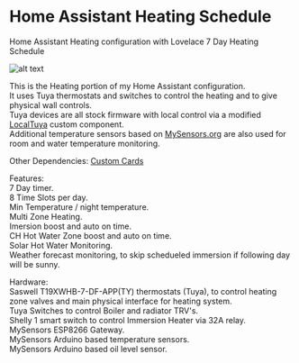 # Home Assistant Heating Schedule
Home Assistant Heating configuration with Lovelace 7 Day Heating Schedule

![alt text](https://live.staticflickr.com/65535/49816589786_753593015a_b.jpg)


This is the Heating portion of my Home Assistant configuration.<br />
It uses Tuya thermostats and switches to control the heating and to give physical wall controls.<br />
Tuya devices are all stock firmware with local control via a modified [LocalTuya](https://github.com/rospogrigio/localtuya) custom component.<br />
Additional temperature sensors based on [MySensors.org](https://MySensors.org) are also used for room and water temperature monitoring.<br />

Other Dependencies:
[Custom Cards](https://github.com/custom-cards/button-card)

Features: <br />
  7 Day timer. <br />
  8 Time Slots per day. <br />
  Min Temperature / night temperature. <br />
  Multi Zone Heating. <br />
  Imersion boost and auto on time. <br />
  CH Hot Water Zone boost and auto on time. <br />
  Solar Hot Water Monitoring. <br />
  Weather forecast monitoring, to skip schedueled immersion if following day will be sunny. <br />

Hardware: <br />
Saswell T19XWHB-7-DF-APP(TY) thermostats (Tuya), to control heating zone valves and main physical interface for heating system.<br />
Tuya Switches to control Boiler and radiator TRV's.<br />
Shelly 1 smart switch to control Immersion Heater via 32A relay.<br />
MySensors ESP8266 Gateway.<br />
MySensors Arduino based temperature sensors.<br />
MySensors Arduino based oil level sensor.


